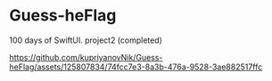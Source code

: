 # Guess-heFlag
100 days of SwiftUI. project2 (completed)


https://github.com/kupriyanovNik/Guess-heFlag/assets/125807834/74fcc7e3-8a3b-476a-9528-3ae882517ffc

